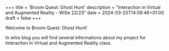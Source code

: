 +++
title = 'Broom Quest: Ghost Hunt'
description = "Interaction in Virtual and Augmented Reality - WiSe 22/23"
date = 2024-03-25T14:59:46+01:00
draft = false
+++

Welcome to Broom Quest: Ghost Hunt!

In whis blog you will find several informations about my project for Interaction in Virtual and Augmented Reality class.
